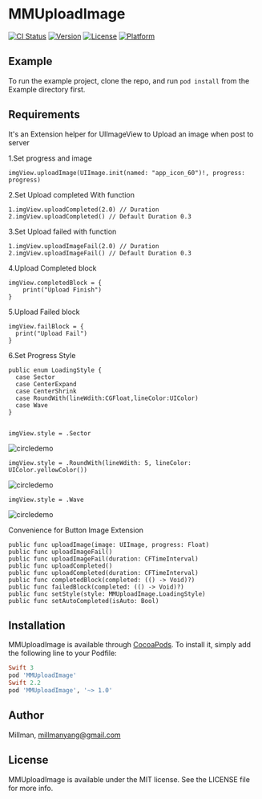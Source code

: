 # MMUploadImage

[![CI Status](http://img.shields.io/travis/Millman/MMUploadImage.svg?style=flat)](https://travis-ci.org/Millman/MMUploadImage)
[![Version](https://img.shields.io/cocoapods/v/MMUploadImage.svg?style=flat)](http://cocoapods.org/pods/MMUploadImage)
[![License](https://img.shields.io/cocoapods/l/MMUploadImage.svg?style=flat)](http://cocoapods.org/pods/MMUploadImage)
[![Platform](https://img.shields.io/cocoapods/p/MMUploadImage.svg?style=flat)](http://cocoapods.org/pods/MMUploadImage)

## Example

To run the example project, clone the repo, and run `pod install` from the Example directory first.

## Requirements
It's an Extension helper for UIImageView to Upload an image when post to server

1.Set progress and image

    imgView.uploadImage(UIImage.init(named: "app_icon_60")!, progress: progress)
  
2.Set Upload completed With function

    1.imgView.uploadCompleted(2.0) // Duration
    2.imgView.uploadCompleted() // Default Duration 0.3
  
3.Set Upload failed with function

    1.imgView.uploadImageFail(2.0) // Duration
    2.imgView.uploadImageFail() // Default Duration 0.3
        
4.Upload Completed block

    imgView.completedBlock = {
        print("Upload Finish")
    }
  
5.Upload Failed block

    imgView.failBlock = {
      print("Upload Fail")
    }
6.Set Progress Style

    public enum LoadingStyle {
      case Sector
      case CenterExpand
      case CenterShrink
      case RoundWith(lineWdith:CGFloat,lineColor:UIColor)
      case Wave
    }
    

    imgView.style = .Sector

![circledemo](https://github.com/MillmanY/UploadImage/blob/master/midscreen.gif)

    imgView.style = .RoundWith(lineWdith: 5, lineColor: UIColor.yellowColor())

![circledemo](https://github.com/MillmanY/UploadImage/blob/master/RoundMid.gif)

    imgView.style = .Wave
![circledemo](https://github.com/MillmanY/UploadImage/blob/master/wave.gif)


Convenience for Button Image Extension

    public func uploadImage(image: UIImage, progress: Float)
    public func uploadImageFail()
    public func uploadImageFail(duration: CFTimeInterval)
    public func uploadCompleted()
    public func uploadCompleted(duration: CFTimeInterval)
    public func completedBlock(completed: (() -> Void)?)
    public func failedBlock(completed: (() -> Void)?)
    public func setStyle(style: MMUploadImage.LoadingStyle)
    public func setAutoCompleted(isAuto: Bool)

## Installation

MMUploadImage is available through [CocoaPods](http://cocoapods.org). To install
it, simply add the following line to your Podfile:

```ruby
Swift 3
pod 'MMUploadImage'
Swift 2.2
pod 'MMUploadImage', '~> 1.0'
```

## Author

Millman, millmanyang@gmail.com

## License

MMUploadImage is available under the MIT license. See the LICENSE file for more info.

